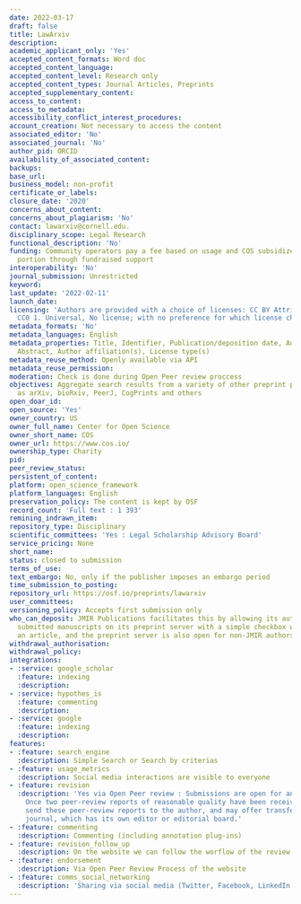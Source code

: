 ```yaml
---
date: 2022-03-17
draft: false
title: LawArxiv
description:
academic_applicant_only: 'Yes'
accepted_content_formats: Word doc
accepted_content_language:
accepted_content_level: Research only
accepted_content_types: Journal Articles, Preprints
accepted_supplementary_content:
access_to_content:
access_to_metadata:
accessibility_conflict_interest_procedures:
account_creation: Not necessary to access the content
associated_editor: 'No'
associated_journal: 'No'
author_pid: ORCID
availability_of_associated_content:
backups:
base_url:
business_model: non-profit
certificate_or_labels:
closure_date: '2020'
concerns_about_content:
concerns_about_plagiarism: 'No'
contact: lawarxiv@cornell.edu.
disciplinary_scope: Legal Research
functional_description: 'No'
funding: Community operators pay a fee based on usage and COS subsidizes the other
  portion through fundraised support
interoperability: 'No'
journal_submission: Unrestricted
keyword:
last_update: '2022-02-11'
launch_date:
licensing: 'Authors are provided with a choice of licenses: CC BY Attribution 4. International,
  CC0 1. Universal, No license; with no preference for which license chosen'
metadata_formats: 'No'
metadata_languages: English
metadata_properties: Title, Identifier, Publication/deposition date, Author name(s),
  Abstract, Author affiliation(s), License type(s)
metadata_reuse_method: Openly available via API
metadata_reuse_permission:
moderation: Check is done during Open Peer review proccess
objectives: Aggregate search results from a variety of other preprint providers such
  as arXiv, bioRxiv, PeerJ, CogPrints and others
open_doar_id:
open_source: 'Yes'
owner_country: US
owner_full_name: Center for Open Science
owner_short_name: COS
owner_url: https://www.cos.io/
ownership_type: Charity
pid:
peer_review_status:
persistent_of_content:
platform: open_science_framework
platform_languages: English
preservation_policy: The content is kept by OSF
record_count: 'Full text : 1 393'
remining_indrawn_item:
repository_type: Disciplinary
scientific_committees: 'Yes : Legal Scholarship Advisory Board'
service_pricing: None
short_name:
status: closed to submission
terms_of_use:
text_embargo: No, only if the publisher imposes an embargo period
time_submission_to_posting:
repository_url: https://osf.io/preprints/lawarxiv
user_committees:
versioning_policy: Accepts first submission only
who_can_deposit: JMIR Publications facilitates this by allowing its authors to expose
  submitted manuscripts on its preprint server with a simple checkbox when submitting
  an article, and the preprint server is also open for non-JMIR authors
withdrawal_authorisation:
withdrawal_policy:
integrations:
- :service: google_scholar
  :feature: indexing
  :description:
- :service: hypothes_is
  :feature: commenting
  :description:
- :service: google
  :feature: indexing
  :description:
features:
- :feature: search_engine
  :description: Simple Search or Search by criterias
- :feature: usage_metrics
  :description: Social media interactions are visible to everyone
- :feature: revision
  :description: 'Yes via Open Peer review : Submissions are open for anybody to peer-review.
    Once two peer-review reports of reasonable quality have been received, we will
    send these peer-review reports to the author, and may offer transfer to a partner
    journal, which has its own editor or editorial board.'
- :feature: commenting
  :description: Commenting (including annotation plug-ins)
- :feature: revision_follow_up
  :description: On the website we can follow the worflow of the review of the article
- :feature: endorsement
  :description: Via Open Peer Review Process of the website
- :feature: comms_social_networking
  :description: 'Sharing via social media (Twitter, Facebook, LinkedIn and Pinterest)      '
---
```



